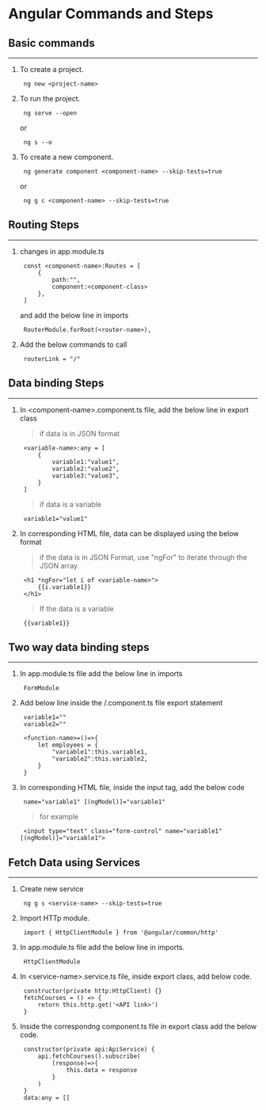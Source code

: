 # **Angular Commands and Steps**

## **Basic commands**
---
1) To create a project.

        ng new <project-name>

2) To run the project.
        
        ng serve --open
    or

        ng s --o

3) To create a new component.

        ng generate component <component-name> --skip-tests=true
    or

        ng g c <component-name> --skip-tests=true


## **Routing Steps**
---
1) changes in app.module.ts

        const <component-name>:Routes = [
            {
                path:"",
                component:<component-class>
            },
        ]
    and add the below line in imports

        RouterModule.forRoot(<router-name>),
        
2) Add the below commands to call
        
        routerLink = "/"

## **Data binding Steps**
---
1) In \<component-name\>.component.ts file, add the below line in export class
    > if data is in JSON format
        
        <variable-name>:any = [
            {
                variable1:"value1",
                variable2:"value2",
                variable3:"value3",
            }
        ]
    > if data is a variable

        variable1="value1"

2) In corresponding HTML file, data can be displayed using the below format

    > if the data is in JSON Format, use "ngFor" to iterate through the JSON array

        <h1 *ngFor="let i of <variable-name>">
            {{i.variable1}}
        </h1>

    > If the data is a variable

        {{variable1}}


## **Two way data binding steps**
---
1) In app.module.ts file add the below line in imports

        FormModule

2) Add below line inside the /<component-name/>.component.ts file export statement

        variable1=""
        variable2=""

        <function-name>=()=>{
            let employees = {
                "variable1":this.variable1,
                "variable2":this.variable2,
            }
        }

3) In corresponding HTML file, inside the input tag, add the below code

        name="variable1" [(ngModel)]="variable1"

    >for example

        <input type="text" class="form-control" name="variable1" [(ngModel)]="variable1">
    
## **Fetch Data using Services**
---
1) Create new service

        ng g s <service-name> --skip-tests=true

2) Import HTTp module.

        import { HttpClientModule } from '@angular/common/http'

3) In app.module.ts file add the below line in imports.

        HttpClientModule

4) In \<service-name\>.service.ts file, inside export class, add below code.

        constructor(private http:HttpClient) {}
        fetchCourses = () => {
            return this.http.get('<API link>')
        }

5) Inside the correspondng component.ts file in export class add the below code.

        constructor(private api:ApiService) {
            api.fetchCourses().subscribe(
                (response)=>{
                    this.data = response
                }
            )
        }
        data:any = []